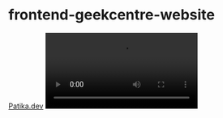# frontend-geekcentre-website
[Patika.dev](https://www.patika.dev)
![Demo](https://media.giphy.com/media/pACA8EVlUtzkz2xCDs/giphy.mp4)
